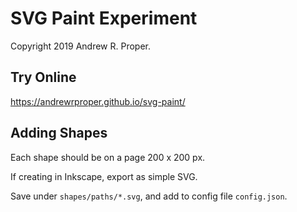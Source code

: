 
# SVG Paint Experiment

Copyright 2019 Andrew R. Proper.

## Try Online

https://andrewrproper.github.io/svg-paint/

## Adding Shapes

Each shape should be on a page 200 x 200 px. 

If creating in Inkscape, export as simple SVG.

Save under `shapes/paths/*.svg`, and add to config file `config.json`.

